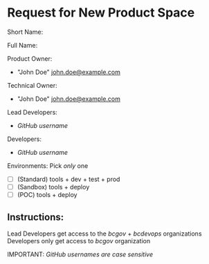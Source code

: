 Request for New Product Space
====================

Short Name:

Full Name:

Product Owner:
- "John Doe" <john.doe@example.com>

Technical Owner:
- "John Doe" <john.doe@example.com>

Lead Developers:
- _GitHub username_

Developers:
- _GitHub username_

Environments: Pick *only* one
- [ ] (Standard) tools + dev + test + prod
- [ ] (Sandbox) tools + deploy
- [ ] (POC) tools + deploy

Instructions:
-------------

Lead Developers get access to the *bcgov* + *bcdevops* organizations
Developers only get access to *bcgov* organization

IMPORTANT: *GitHub usernames are case sensitive*
